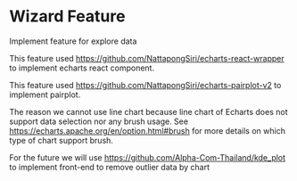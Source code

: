# Wizard Feature

Implement feature for explore data

This feature used https://github.com/NattapongSiri/echarts-react-wrapper to implement echarts react component.

This feature used https://github.com/NattapongSiri/echarts-pairplot-v2 to implement pairplot.

The reason we cannot use line chart because line chart of Echarts does not support data selection nor any brush usage.
See https://echarts.apache.org/en/option.html#brush for more details on which type of chart support brush.

For the future we will use https://github.com/Alpha-Com-Thailand/kde_plot to implement front-end to remove outlier data by chart
